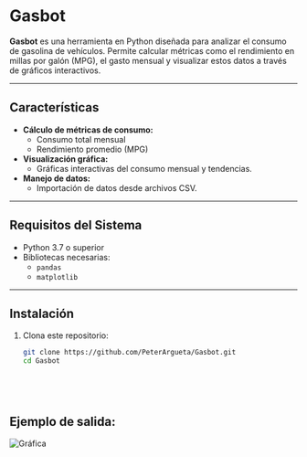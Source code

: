 # Gasbot

**Gasbot** es una herramienta en Python diseñada para analizar el consumo de gasolina de vehículos. Permite calcular métricas como el rendimiento en millas por galón (MPG), el gasto mensual y visualizar estos datos a través de gráficos interactivos.

---

## Características

- **Cálculo de métricas de consumo:**
  - Consumo total mensual
  - Rendimiento promedio (MPG)
- **Visualización gráfica:**
  - Gráficas interactivas del consumo mensual y tendencias.
- **Manejo de datos:**
  - Importación de datos desde archivos CSV.

---

## Requisitos del Sistema

- Python 3.7 o superior
- Bibliotecas necesarias:
  - `pandas`
  - `matplotlib`

---

## Instalación

1. Clona este repositorio:

   ```bash
   git clone https://github.com/PeterArgueta/Gasbot.git
   cd Gasbot






## Ejemplo de salida:


![Gráfica](https://raw.githubusercontent.com/PeterArgueta/Gasbot/master/graph.png)

